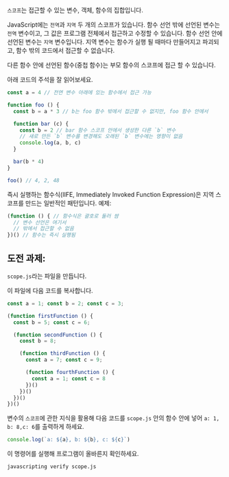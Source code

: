 
`스코프`는 접근할 수 있는 변수, 객체, 함수의 집합입니다.

JavaScript에는 `전역`과 `지역` 두 개의 스코프가 있습니다. 함수 선언 밖에 선언된 변수는 `전역` 변수이고, 그 값은 프로그램 전체에서 접근하고 수정할 수 있습니다. 함수 선언 안에 선언된 변수는 `지역` 변수입니다. 지역 변수는 함수가 실행 될 때마다 만들어지고 파괴되고, 함수 밖의 코드에서 접근할 수 없습니다.

다른 함수 안에 선언된 함수(중첩 함수)는 부모 함수의 스코프에 접근 할 수 있습니다.

아래 코드의 주석을 잘 읽어보세요.

```js
const a = 4 // 전연 변수 아래에 있는 함수에서 접근 가능

function foo () {
  const b = a * 3 // b는 foo 함수 밖에서 접근할 수 없지만, foo 함수 안에서

  function bar (c) {
    const b = 2 // bar 함수 스코프 안에서 생성한 다른 `b` 변수
    // 새로 만든 `b` 변수를 변경해도 오래된 `b` 변수에는 영향이 없음
    console.log(a, b, c)
  }

  bar(b * 4)
}

foo() // 4, 2, 48
```
즉시 실행하는 함수식(IIFE, Immediately Invoked Function Expression)은 지역 스코프를 만드는 일반적인 패턴입니다.
예제:
```js
(function () { // 함수식은 괄호로 둘러 쌈
  // 변수 선언은 여기서
  // 밖에서 접근할 수 없음
})() // 함수는 즉시 실행됨
```
## 도전 과제:

`scope.js`라는 파일을 만듭니다.

이 파일에 다음 코드를 복사합니다.
```js
const a = 1; const b = 2; const c = 3;

(function firstFunction () {
  const b = 5; const c = 6;

  (function secondFunction () {
    const b = 8;

    (function thirdFunction () {
      const a = 7; const c = 9;

      (function fourthFunction () {
        const a = 1; const c = 8
      })()
    })()
  })()
})()
```

변수의 `스코프`에 관한 지식을 활용해 다음 코드를 `scope.js` 안의 함수 안에 넣어 `a: 1, b: 8,c: 6`를 출력하게 하세요.
```js
console.log(`a: ${a}, b: ${b}, c: ${c}`)
```

이 명령어를 실행해 프로그램이 올바른지 확인하세요.

```bash
javascripting verify scope.js
```
